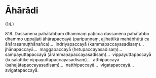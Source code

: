 # Āhārādi

(14.)

818\. Dassanena pahātabbaṃ dhammaṃ paṭicca dassanena pahātabbo dhammo uppajjati āhārapaccayā (paripuṇṇaṃ, ajjhattikā mahābhūtā ca āhārasamuṭṭhānañca)…  indriyapaccayā (kammapaccayasadisaṃ)…  jhānapaccayā…  maggapaccayā (hetupaccayasadisaṃ)…  sampayuttapaccayā (ārammaṇapaccayasadisaṃ)…  vippayuttapaccayā (kusalattike vippayuttapaccayasadisaṃ)…  atthipaccayā (sahajātapaccayasadisaṃ)…  natthipaccayā…  vigatapaccayā…  avigatapaccayā.
